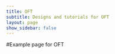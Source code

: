 ```yaml
---
title: OFT
subtitle: Designs and tutorials for OFT
layout: page
show_sidebar: false
---
```


#Example page for OFT
